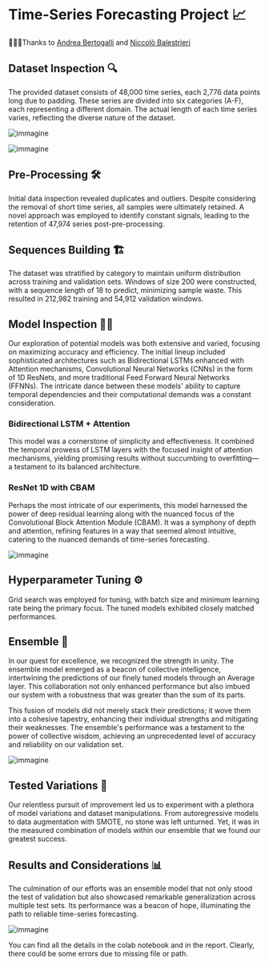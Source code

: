 # Time-Series Forecasting Project 📈

🧑‍🤝‍🧑Thanks to [Andrea Bertogalli](https://github.com/andberto) and [Niccolò Balestrieri](https://github.com/NiccoloBalestrieri)

## Dataset Inspection 🔍
The provided dataset consists of 48,000 time series, each 2,776 data points long due to padding. These series are divided into six categories (A-F), each representing a different domain. The actual length of each time series varies, reflecting the diverse nature of the dataset.

![immagine](https://github.com/tombinic/Time-Series-Forecasting/assets/91635053/31207401-a8f0-4732-b780-b9d260389f6c)

![immagine](https://github.com/tombinic/Time-Series-Forecasting/assets/91635053/7225e3d7-216d-484d-9971-34d23de89743)

## Pre-Processing 🛠️
Initial data inspection revealed duplicates and outliers. Despite considering the removal of short time series, all samples were ultimately retained. A novel approach was employed to identify constant signals, leading to the retention of 47,974 series post-pre-processing.

## Sequences Building 🏗️
The dataset was stratified by category to maintain uniform distribution across training and validation sets. Windows of size 200 were constructed, with a sequence length of 18 to predict, minimizing sample waste. This resulted in 212,982 training and 54,912 validation windows.

## Model Inspection 🕵️‍♂️
Our exploration of potential models was both extensive and varied, focusing on maximizing accuracy and efficiency. The initial lineup included sophisticated architectures such as Bidirectional LSTMs enhanced with Attention mechanisms, Convolutional Neural Networks (CNNs) in the form of 1D ResNets, and more traditional Feed Forward Neural Networks (FFNNs). The intricate dance between these models' ability to capture temporal dependencies and their computational demands was a constant consideration.

### Bidirectional LSTM + Attention
This model was a cornerstone of simplicity and effectiveness. It combined the temporal prowess of LSTM layers with the focused insight of attention mechanisms, yielding promising results without succumbing to overfitting—a testament to its balanced architecture.

### ResNet 1D with CBAM
Perhaps the most intricate of our experiments, this model harnessed the power of deep residual learning along with the nuanced focus of the Convolutional Block Attention Module (CBAM). It was a symphony of depth and attention, refining features in a way that seemed almost intuitive, catering to the nuanced demands of time-series forecasting.

![immagine](https://github.com/tombinic/Time-Series-Forecasting/assets/91635053/17762ce0-da8b-42e3-aa66-8291564e0e29)


## Hyperparameter Tuning ⚙️
Grid search was employed for tuning, with batch size and minimum learning rate being the primary focus. The tuned models exhibited closely matched performances.

## Ensemble 🤝
In our quest for excellence, we recognized the strength in unity. The ensemble model emerged as a beacon of collective intelligence, intertwining the predictions of our finely tuned models through an Average layer. This collaboration not only enhanced performance but also imbued our system with a robustness that was greater than the sum of its parts.

This fusion of models did not merely stack their predictions; it wove them into a cohesive tapestry, enhancing their individual strengths and mitigating their weaknesses. The ensemble's performance was a testament to the power of collective wisdom, achieving an unprecedented level of accuracy and reliability on our validation set.

![immagine](https://github.com/tombinic/Time-Series-Forecasting/assets/91635053/e2a69b8f-0a31-4c3c-8dba-8026660f496e)

## Tested Variations 🔬
Our relentless pursuit of improvement led us to experiment with a plethora of model variations and dataset manipulations. From autoregressive models to data augmentation with SMOTE, no stone was left unturned. Yet, it was in the measured combination of models within our ensemble that we found our greatest success.

## Results and Considerations 📊
The culmination of our efforts was an ensemble model that not only stood the test of validation but also showcased remarkable generalization across multiple test sets. Its performance was a beacon of hope, illuminating the path to reliable time-series forecasting.

![immagine](https://github.com/tombinic/Time-Series-Forecasting/assets/91635053/3c180eb9-2533-46ba-b491-ade6e3be00e2)

You can find all the details in the colab notebook and in the report. Clearly, there could be some errors due to missing file or path.
